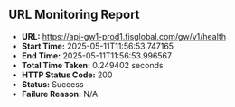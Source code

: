 ## URL Monitoring Report

- **URL:** https://api-gw1-prod1.fisglobal.com/gw/v1/health
- **Start Time:** 2025-05-11T11:56:53.747165
- **End Time:** 2025-05-11T11:56:53.996567
- **Total Time Taken:** 0.249402 seconds
- **HTTP Status Code:** 200
- **Status:** Success
- **Failure Reason:** N/A
